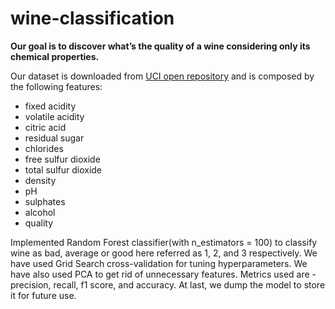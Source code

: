 # wine-classification

**Our goal is to discover what’s the quality of a wine considering only its chemical properties.**

Our dataset is downloaded from [UCI open repository](http://mlr.cs.umass.edu/ml/machine-learning-databases/wine-quality/) and is composed by the following features:
- fixed acidity
- volatile acidity
- citric acid
- residual sugar
- chlorides
- free sulfur dioxide
- total sulfur dioxide
- density
- pH
- sulphates
- alcohol
- quality

Implemented Random Forest classifier(with n_estimators = 100) to classify wine as bad, average or good here referred as 1, 2, and 3 respectively. We have used Grid Search cross-validation for tuning hyperparameters. We have also used PCA to get rid of unnecessary features. Metrics used are - precision, recall, f1 score, and accuracy. At last, we dump the model to store it for future use.
